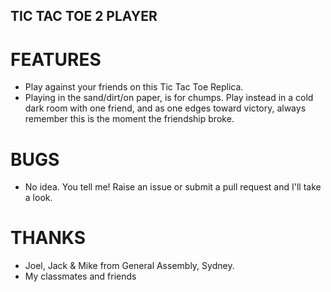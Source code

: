## TIC TAC TOE 2 PLAYER

# FEATURES

- Play against your friends on this Tic Tac Toe Replica.
- Playing in the sand/dirt/on paper, is for chumps. Play instead in a cold dark room with one friend, and as one edges toward victory, always remember this is the moment the friendship broke.

# BUGS

- No idea. You tell me! Raise an issue or submit a pull request and I'll take a look.

# THANKS

- Joel, Jack & Mike from General Assembly, Sydney.
- My classmates and friends